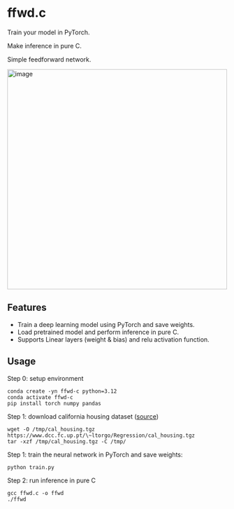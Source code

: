 # ffwd.c

Train your model in PyTorch. 

Make inference in pure C.

Simple feedforward network.

<img width="503" alt="image" src="https://github.com/user-attachments/assets/b7816dcc-1cc8-48a4-a4d4-49693e8ac9d0" />

## Features

* Train a deep learning model using PyTorch and save weights.
* Load pretrained model and perform inference in pure C.
* Supports Linear layers (weight & bias) and relu activation function.

## Usage

Step 0: setup environment

```
conda create -yn ffwd-c python=3.12
conda activate ffwd-c
pip install torch numpy pandas
```

Step 1: download california housing dataset ([source](https://www.dcc.fc.up.pt/~ltorgo/Regression/cal_housing.html))

```
wget -O /tmp/cal_housing.tgz https://www.dcc.fc.up.pt/\~ltorgo/Regression/cal_housing.tgz
tar -xzf /tmp/cal_housing.tgz -C /tmp/
```

Step 1: train the neural network in PyTorch and save weights:

```
python train.py
```

Step 2: run inference in pure C

```
gcc ffwd.c -o ffwd
./ffwd
```